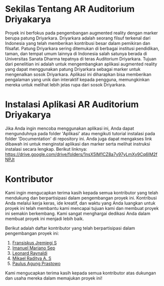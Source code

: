 # Sekilas Tentang AR Auditorium Driyakarya

Proyek ini berfokus pada pengembangan augmented reality dengan marker berupa patung Driyarkara. Driyarkara adalah seorang filsuf terkenal dari Indonesia yang telah memberikan kontribusi besar dalam pemikiran dan filsafat. Patung Driyarkara sering ditemukan di berbagai institusi pendidikan, taman, dan tempat umum lainnya di Indonesia salah satunya berada di Universitas Sanata Dharma tepatnya di teras Auditorium Driyarkara. Tujuan dari penelitian ini adalah untuk mengembangkan aplikasi augmented reality yang dapat menggunakan patung Driyarkara sebagai marker untuk mengenalkan sosok Driyarkara. Aplikasi ini diharapkan bisa memberikan pengalaman yang unik dan interaktif kepada pengguna, memungkinkan mereka untuk melihat lebih jelas rupa dari sosok Driyarkara.

# Instalasi Aplikasi AR Auditorium Driyakarya

Jika Anda ingin mencoba menggunakan aplikasi ini, Anda dapat mengunduhnya pada folder 'Aplikasi' atau mengikuti tutorial instalasi pada folder 'Documentation' di repository ini. Anda juga dapat mengakses link dibawah ini untuk menginstal aplikasi dan marker serta melihat instruksi instalasi secara lengkap. Berikut linknya:
https://drive.google.com/drive/folders/1nsX5IM1CZ8a7y97yLmXy9Cq6lM2fNPJt

# Kontributor

Kami ingin mengucapkan terima kasih kepada semua kontributor yang telah mendukung dan berpartisipasi dalam pengembangan proyek ini. Kontribusi Anda melalui kerja keras, ide kreatif, dan waktu yang Anda luangkan untuk proyek ini telah membantu kami mencapai tujuan kami dan membuat proyek ini semakin berkembang. Kami sangat menghargai dedikasi Anda dalam membuat proyek ini menjadi lebih baik.

Berikut adalah daftar kontributor yang telah berpartisipasi dalam pengembangan proyek ini:

1. [Fransiskus Jremiegi S](https://github.com/Jremiegii)
2. [Imanuel Mariano Sep](https://github.com/Imanuel21)
3. [Leonard Raynaldi](https://github.com/ImLeonardRay)
4. [Mikael Raditya A. S](https://github.com/MikaelSasmita)
5. [Paulus Agung Prastowo](https://github.com/agungpr00)

Kami mengucapkan terima kasih kepada semua kontributor atas dukungan dan usaha mereka dalam memajukan proyek ini!

